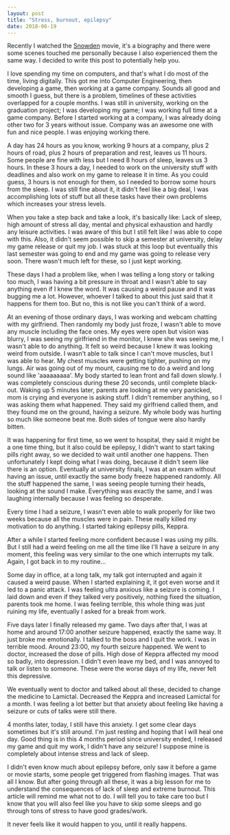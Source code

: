 ```yaml
---
layout: post
title: "Stress, burnout, epilepsy"
date: 2018-06-19
---
```


Recently I watched the [Snowden](https://www.imdb.com/title/tt3774114/) movie, it's a biography and there were some scenes touched me personally because I also experienced them the same way. I decided to write this post to potentially help you.

I love spending my time on computers, and that's what I do most of the time, living digitally. This got me into Computer Engineering, then developing a game, then working at a game company. Sounds all good and smooth I guess, but there is a problem, timelines of these activities overlapped for a couple months. I was still in university, working on the graduation project; I was developing my game; I was working full time at a game company. Before I started working at a company, I was already doing other two for 3 years without issue. Company was an awesome one with fun and nice people. I was enjoying working there.

A day has 24 hours as you know, working 9 hours at a company, plus 2 hours of road, plus 2 hours of preparation and rest, leaves us 11 hours. Some people are fine with less but I need 8 hours of sleep, leaves us 3 hours. In these 3 hours a day, I needed to work on the university stuff with deadlines and also work on my game to release it in time. As you could guess, 3 hours is not enough for them, so I needed to borrow some hours from the sleep. I was still fine about it, it didn't feel like a big deal, I was accomplishing lots of stuff but all these tasks have their own problems which increases your stress levels.

When you take a step back and take a look, it's basically like: Lack of sleep, high amount of stress all day, mental and physical exhaustion and hardly any leisure activities. I was aware of this but I still felt like I was able to cope with this. Also, it didn't seem possible to skip a semester at university, delay my game release or quit my job. I was stuck at this loop but eventually this last semester was going to end and my game was going to release very soon. There wasn't much left for these, so I just kept working.

These days I had a problem like, when I was telling a long story or talking too much, I was having a bit pressure in throat and I wasn't able to say anything even if I knew the word. It was causing a weird pause and it was bugging me a lot. However, whoever I talked to about this just said that it happens for them too. But no, this is not like you can't think of a word.

At an evening of those ordinary days, I was working and webcam chatting with my girlfriend. Then randomly my body just froze, I wasn't able to move any muscle including the face ones. My eyes were open but vision was blurry, I was seeing my girlfriend in the monitor, I knew she was seeing me, I wasn't able to do anything. It felt so weird because I knew it was looking weird from outside. I wasn't able to talk since I can't move muscles, but I was able to hear. My chest muscles were getting tighter, pushing on my lungs. Air was going out of my mount, causing me to do a weird and long sound like 'aaaaaaaaa'. My body started to lean front and fall down slowly. I was completely conscious during these 20 seconds, until complete black-out. Waking up 5 minutes later,  parents are looking at me very panicked, mom is crying and everyone is asking stuff. I didn't remember anything, so I was asking them what happened. They said my girlfriend called them, and they found me on the ground, having a seizure. My whole body was hurting so much like someone beat me. Both sides of tongue were also hardly bitten.

It was happening for first time, so we went to hospital, they said it might be a one time thing, but it also could be epilepsy, I didn't want to start taking pills right away, so we decided to wait until another one happens. Then unfortunately I kept doing what I was doing, because it didn't seem like there is an option. Eventually at university finals, I was at an exam without having an issue, until exactly the same body freeze happened randomly. All the stuff happened the same, I was seeing people turning their heads, looking at the sound I make. Everything was exactly the same, and I was laughing internally because I was feeling so desperate. 

Every time I had a seizure, I wasn't even able to walk properly for like two weeks because all the muscles were in pain. These really killed my motivation to do anything. I started taking epilepsy pills, Keppra.

After a while I started feeling more confident because I was using my pills. But I still had a weird feeling on me all the time like I'll have a seizure in any moment, this feeling was very similar to the one which interrupts my talk. Again, I got back in to my routine... 

Some day in office, at a long talk, my talk got interrupted and again it caused a weird pause. When I started explaining it, it got even worse and it led to a panic attack. I was feeling ultra anxious like a seizure is coming. I laid down and even if they talked very positively, nothing fixed the situation, parents took me home. I was feeling terrible, this whole thing was just ruining my life, eventually I asked for a break from work.

Five days later I finally released my game. Two days after that, I was at home and around 17:00 another seizure happened, exactly the same way. It just broke me emotionally. I talked to the boss and I quit the work. I was in terrible mood. Around 23:00, my fourth seizure happened. We went to doctor, increased the dose of pills. High dose of Keppra affected my mood so badly, into depression. I didn't even leave my bed, and I was annoyed to talk or listen to someone. These were the worse days of my life, never felt this depressive.

We eventually went to doctor and talked about all these, decided to change the medicine to Lamictal. Decreased the Keppra and increased Lamictal for a month. I was feeling a lot better but that anxiety about feeling like having a seizure or cuts of talks were still there.

4 months later, today, I still have this anxiety. I get some clear days sometimes but it's still around. I'm just resting and hoping that I will heal one day. Good thing is in this 4 months period since university ended, I released my game and quit my work, I didn't have any seizure! I suppose mine is completely about intense stress and lack of sleep.

I didn't even know much about epilepsy before, only saw it before a game or movie starts, some people get triggered from flashing images. That was all I know. But after going through all these, it was a big lesson for me to understand the consequences of lack of sleep and extreme burnout. This article will remind me what not to do. I will tell you to take care too but I know that you will also feel like you have to skip some sleeps and go through tons of stress to have good grades/work. 

It never feels like it would happen to you, until it really happens.
